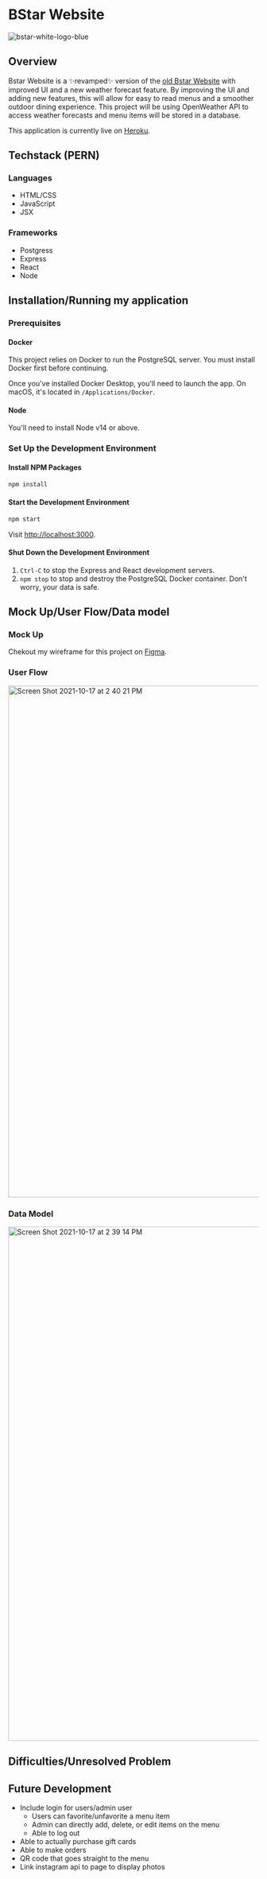 # BStar Website

![bstar-white-logo-blue](https://user-images.githubusercontent.com/77710705/137644643-904b10e3-4bb7-45de-ae57-a38676e94d73.png)

## Overview

Bstar Website is a :sparkles:revamped:sparkles: version of the [old Bstar Website](https://www.bstarbar.com/) with improved UI and a new weather forecast feature. By improving the UI and adding new features, this will allow for easy to read menus and a smoother outdoor dining experience. This project will be using OpenWeather API to access weather forecasts and menu items will be stored in a database. 

This application is currently live on [Heroku](https://bstar-website-revamped.herokuapp.com/).

## Techstack (PERN) 

### Languages

- HTML/CSS
- JavaScript 
- JSX

### Frameworks

- Postgress
- Express
- React
- Node

## Installation/Running my application 

### Prerequisites 

#### Docker

This project relies on Docker to run the PostgreSQL server. You must install
Docker first before continuing.

Once you've installed Docker Desktop, you'll need to launch the app. On macOS,
it's located in `/Applications/Docker`.

#### Node

You'll need to install Node v14 or above.

### Set Up the Development Environment

#### Install NPM Packages

```sh
npm install
```

#### Start the Development Environment

```sh
npm start
```

Visit <http://localhost:3000>.

#### Shut Down the Development Environment

1. `Ctrl-C` to stop the Express and React development servers.
1. `npm stop` to stop and destroy the PostgreSQL Docker container. Don't worry,
   your data is safe.

## Mock Up/User Flow/Data model

### Mock Up
Chekout my wireframe for this project on [Figma](https://www.figma.com/proto/6ILKBjLqLqUSW6qRvxu8e3/Bstar-Website?node-id=10%3A2&scaling=min-zoom&page-id=0%3A1&starting-point-node-id=10%3A2).

### User Flow
<img width="1030" alt="Screen Shot 2021-10-17 at 2 40 21 PM" src="https://user-images.githubusercontent.com/77710705/137645943-fc2da92d-7580-43f9-80f5-25e5b46baf62.png">

### Data Model
<img width="1035" alt="Screen Shot 2021-10-17 at 2 39 14 PM" src="https://user-images.githubusercontent.com/77710705/137645906-f11a5d1c-6803-4bdc-bc2e-8e28f4105d79.png">

## Difficulties/Unresolved Problem

## Future Development
- Include login for users/admin user
   - Users can favorite/unfavorite a menu item 
   - Admin can directly add, delete, or edit items on the menu 
   - Able to log out 
- Able to actually purchase gift cards
- Able to make orders 
- QR code that goes straight to the menu 
- Link instagram api to page to display photos 
